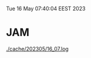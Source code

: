 Tue 16 May 07:40:04 EEST 2023
# JAM
<a href='./cache/202305/16_07.log'>./cache/202305/16_07.log</a>

